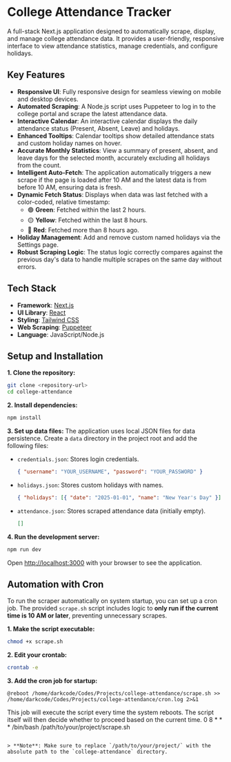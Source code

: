 # College Attendance Tracker

A full-stack Next.js application designed to automatically scrape, display, and manage college attendance data. It provides a user-friendly, responsive interface to view attendance statistics, manage credentials, and configure holidays.

## Key Features

- **Responsive UI**: Fully responsive design for seamless viewing on mobile and desktop devices.
- **Automated Scraping**: A Node.js script uses Puppeteer to log in to the college portal and scrape the latest attendance data.
- **Interactive Calendar**: An interactive calendar displays the daily attendance status (Present, Absent, Leave) and holidays.
- **Enhanced Tooltips**: Calendar tooltips show detailed attendance stats and custom holiday names on hover.
- **Accurate Monthly Statistics**: View a summary of present, absent, and leave days for the selected month, accurately excluding all holidays from the count.
- **Intelligent Auto-Fetch**: The application automatically triggers a new scrape if the page is loaded after 10 AM and the latest data is from before 10 AM, ensuring data is fresh.
- **Dynamic Fetch Status**: Displays when data was last fetched with a color-coded, relative timestamp:
  - 🟢 **Green**: Fetched within the last 2 hours.
  - 🟡 **Yellow**: Fetched within the last 8 hours.
  - 🔴 **Red**: Fetched more than 8 hours ago.
- **Holiday Management**: Add and remove custom named holidays via the Settings page.
- **Robust Scraping Logic**: The status logic correctly compares against the previous day's data to handle multiple scrapes on the same day without errors.

## Tech Stack

- **Framework**: [Next.js](https://nextjs.org/)
- **UI Library**: [React](https://reactjs.org/)
- **Styling**: [Tailwind CSS](https://tailwindcss.com/)
- **Web Scraping**: [Puppeteer](https://pptr.dev/)
- **Language**: JavaScript/Node.js

## Setup and Installation

**1. Clone the repository:**
```bash
git clone <repository-url>
cd college-attendance
```

**2. Install dependencies:**
```bash
npm install
```

**3. Set up data files:**
The application uses local JSON files for data persistence. Create a `data` directory in the project root and add the following files:
- `credentials.json`: Stores login credentials.
  ```json
  { "username": "YOUR_USERNAME", "password": "YOUR_PASSWORD" }
  ```
- `holidays.json`: Stores custom holidays with names.
  ```json
  { "holidays": [{ "date": "2025-01-01", "name": "New Year's Day" }] }
  ```
- `attendance.json`: Stores scraped attendance data (initially empty).
  ```json
  []
  ```

**4. Run the development server:**
```bash
npm run dev
```
Open [http://localhost:3000](http://localhost:3000) with your browser to see the application.

## Automation with Cron

To run the scraper automatically on system startup, you can set up a cron job. The provided `scrape.sh` script includes logic to **only run if the current time is 10 AM or later**, preventing unnecessary scrapes.

**1. Make the script executable:**
```bash
chmod +x scrape.sh
```

**2. Edit your crontab:**
```bash
crontab -e
```

**3. Add the cron job for startup:**
```cron
@reboot /home/darkcode/Codes/Projects/college-attendance/scrape.sh >> /home/darkcode/Codes/Projects/college-attendance/cron.log 2>&1
```
This job will execute the script every time the system reboots. The script itself will then decide whether to proceed based on the current time.
0 8 * * * /bin/bash /path/to/your/project/scrape.sh
```

> **Note**: Make sure to replace `/path/to/your/project/` with the absolute path to the `college-attendance` directory.

